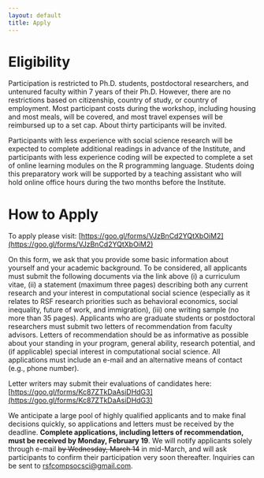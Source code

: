 ```yaml
---
layout: default
title: Apply
---
```


# Eligibility

Participation is restricted to Ph.D. students, postdoctoral researchers, and untenured faculty within 7 years of their Ph.D.  However, there are no restrictions based on citizenship, country of study, or country of employment. Most participant costs during the workshop, including housing and most meals, will be covered, and most travel expenses will be reimbursed up to a set cap. About thirty participants will be invited.  

Participants with less experience with social science research will be expected to complete additional readings in advance of the Institute, and participants with less experience coding will be expected to complete a set of online learning modules on the R programming language.  Students doing this preparatory work will be supported by a teaching assistant who will hold online office hours during the two months before the Institute.

# How to Apply

To apply please visit: [https://goo.gl/forms/VJzBnCd2YQtXbOiM2](https://goo.gl/forms/VJzBnCd2YQtXbOiM2)

On this form, we ask that you provide some basic information about yourself and your academic background. To be considered, all applicants must submit the following documents via the link above (i) a curriculum vitae, (ii) a statement (maximum three pages) describing both any current research and your interest in computational social science (especially as it relates to RSF research priorities such as behavioral economics, social inequality, future of work, and immigration), (iii) one writing sample (no more than 35 pages). Applicants who are graduate students or postdoctoral researchers must submit two letters of recommendation from faculty advisors. Letters of recommendation should be as informative as possible about your standing in your program, general ability, research potential, and (if applicable) special interest in computational social science.  All applications must include an e-mail and an alternative means of contact (e.g., phone number). 

Letter writers may submit their evaluations of candidates here: [https://goo.gl/forms/Kc87ZTkDaAsiDHdG3](https://goo.gl/forms/Kc87ZTkDaAsiDHdG3)

We anticipate a large pool of highly qualified applicants and to make final decisions quickly, so applications and letters must be received by the deadline. **Complete applications, including letters of recommendation, must be received by Monday, February 19**.  We will notify applicants solely through e-mail ~~by Wednesday, March 14~~ in mid-March, and will ask participants to confirm their participation very soon thereafter. Inquiries can be sent to rsfcompsocsci@gmail.com.
